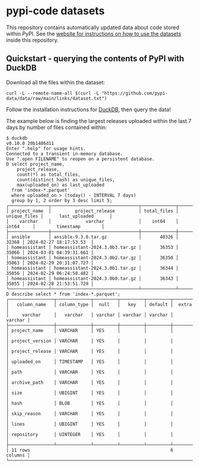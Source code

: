 # pypi-code datasets

This repository contains automatically updated data about code stored within PyPI. See the [website for instructions on how to use the datasets](https://py-code.org/datasets) inside this repository. 

## Quickstart - querying the contents of PyPI with DuckDB

Download all the files within the dataset:

```
curl -L --remote-name-all $(curl -L "https://github.com/pypi-data/data/raw/main/links/dataset.txt")
```

Follow the installation instructions for [DuckDB](https://duckdb.org/#quickinstall), then query the data!

The example below is finding the largest releases uploaded within the last 7 days by number of files 
contained within:

```shell
$ duckdb
v0.10.0 20b1486d11
Enter ".help" for usage hints.
Connected to a transient in-memory database.
Use ".open FILENAME" to reopen on a persistent database.
D select project_name,
    project_release,
    count(*) as total_files,
    count(distinct hash) as unique_files,
    max(uploaded_on) as last_uploaded
  from 'index-*.parquet'
  where uploaded_on > (today() - INTERVAL 7 days)
  group by 1, 2 order by 3 desc limit 5;
┌───────────────┬─────────────────────────────────┬─────────────┬──────────────┬─────────────────────────┐
│ project_name  │         project_release         │ total_files │ unique_files │      last_uploaded      │
│    varchar    │             varchar             │    int64    │    int64     │        timestamp        │
├───────────────┼─────────────────────────────────┼─────────────┼──────────────┼─────────────────────────┤
│ ansible       │ ansible-9.3.0.tar.gz            │       40326 │        32368 │ 2024-02-27 18:17:53.53  │
│ homeassistant │ homeassistant-2024.3.0b3.tar.gz │       36353 │        35066 │ 2024-03-01 04:39:31.661 │
│ homeassistant │ homeassistant-2024.3.0b2.tar.gz │       36350 │        35063 │ 2024-02-29 20:31:07.727 │
│ homeassistant │ homeassistant-2024.3.0b1.tar.gz │       36344 │        35056 │ 2024-02-29 06:24:58.482 │
│ homeassistant │ homeassistant-2024.3.0b0.tar.gz │       36343 │        35055 │ 2024-02-28 21:53:51.729 │
└───────────────┴─────────────────────────────────┴─────────────┴──────────────┴─────────────────────────┘
D describe select * from 'index-*.parquet';
┌─────────────────┬─────────────┬─────────┬─────────┬─────────┬─────────┐
│   column_name   │ column_type │  null   │   key   │ default │  extra  │
│     varchar     │   varchar   │ varchar │ varchar │ varchar │ varchar │
├─────────────────┼─────────────┼─────────┼─────────┼─────────┼─────────┤
│ project_name    │ VARCHAR     │ YES     │         │         │         │
│ project_version │ VARCHAR     │ YES     │         │         │         │
│ project_release │ VARCHAR     │ YES     │         │         │         │
│ uploaded_on     │ TIMESTAMP   │ YES     │         │         │         │
│ path            │ VARCHAR     │ YES     │         │         │         │
│ archive_path    │ VARCHAR     │ YES     │         │         │         │
│ size            │ UBIGINT     │ YES     │         │         │         │
│ hash            │ BLOB        │ YES     │         │         │         │
│ skip_reason     │ VARCHAR     │ YES     │         │         │         │
│ lines           │ UBIGINT     │ YES     │         │         │         │
│ repository      │ UINTEGER    │ YES     │         │         │         │
├─────────────────┴─────────────┴─────────┴─────────┴─────────┴─────────┤
│ 11 rows                                                     6 columns │
└───────────────────────────────────────────────────────────────────────┘
```
